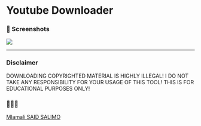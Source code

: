 # Youtube Downloader

### 📸 Screenshots 
![](image_2021-04-14_135000.png)

---
### Disclaimer
DOWNLOADING COPYRIGHTED MATERIAL IS HIGHLY ILLEGAL! I DO NOT TAKE ANY RESPONSIBILITY FOR YOUR USAGE OF THIS TOOL! THIS IS FOR EDUCATIONAL PURPOSES ONLY!

### 👨🏾‍💻
[Mlamali SAID SALIMO](https://www.linkedin.com/in/mlamalisaidsalimo)


